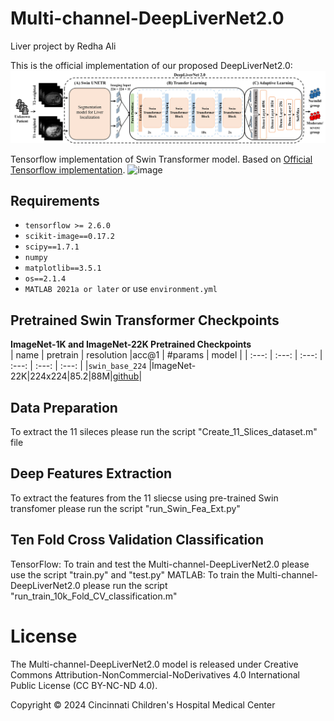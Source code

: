 # Multi-channel-DeepLiverNet2.0
Liver project
by Redha Ali

This is the official implementation of our proposed DeepLiverNet2.0:
![image](https://github.com/almahdir1/Multi-channel-DeepLiverNet2.0/blob/main/Figures/DeepLiverNet2.png)

Tensorflow implementation of Swin Transformer model.
Based on [Official Tensorflow implementation](https://github.com/almahdir1/Swin-Transformer-TF).
![image](https://user-images.githubusercontent.com/24825165/121768619-038e6d80-cb9a-11eb-8cb7-daa827e7772b.png)

## Requirements
- `tensorflow >= 2.6.0`
- `scikit-image==0.17.2`
- `scipy==1.7.1`
- `numpy`
- `matplotlib==3.5.1`
- `os==2.1.4`
- `MATLAB 2021a or later`
or use `environment.yml`

## Pretrained Swin Transformer Checkpoints
**ImageNet-1K and ImageNet-22K Pretrained Checkpoints**  
| name | pretrain | resolution |acc@1 | #params | model |
| :---: | :---: | :---: | :---: | :---: | :---: |
|`swin_base_224` |ImageNet-22K|224x224|85.2|88M|[github](https://github.com/rishigami/Swin-Transformer-TF/releases/download/v0.1-tf-swin-weights/swin_base_224.tgz)|

## Data Preparation
To extract the 11 sileces please run the script "Create_11_Slices_dataset.m" file 

## Deep Features Extraction
To extract the features from the 11 sliecse using pre-trained Swin transfomer please run the script "run_Swin_Fea_Ext.py"

## Ten Fold Cross Validation Classification
TensorFlow: To train and test the Multi-channel-DeepLiverNet2.0 please use the script "train.py" and "test.py"
MATLAB: To train the Multi-channel-DeepLiverNet2.0 please run the script "run_train_10k_Fold_CV_classification.m"


# License
The Multi-channel-DeepLiverNet2.0 model is released under Creative Commons Attribution-NonCommercial-NoDerivatives 4.0 International Public License (CC BY-NC-ND 4.0).

Copyright © 2024 Cincinnati Children's Hospital Medical Center

